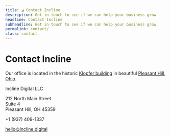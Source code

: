 ```yaml
---
title: ◢ Contact Incline
description: Get in touch to see if we can help your business grow 
headline: Contact Incline
subheadline: Get in touch to see if we can help your business grow
permalink: contact/
class: contact
---
```


<div class="row">
<div class="col-md-4" markdown="1">

# Contact Incline

Our office is located in the historic [Klopfer building](http://www.klopferbuilding.com/) in beautiful [Pleasant Hill, Ohio](http://www.pleasanthillohio.com/).

<!-- h-card: http://microformats.org/wiki/h-card -->
<!-- vcard: https://search.google.com/structured-data/testing-tool -->
<div class="h-card vcard">
  <p class="p-name org" style="margin-bottom: 0;">Incline Digital LLC</p>
  <p class="p-adr h-adr adr">
    <span class="p-street-address street-address">212 North Main Street</span>
    <br />
    <span class="p-extended-address extended-address">Suite 4</span>
    <br />
    <span class="p-locality locality">Pleasant Hill</span>, 
    <span class="p-region region">OH</span> 
    <span class="p-postal-code postal-code">45359</span>
    <span class="p-country-name country-name" style="display: none;">USA</span>
  </p>
  <p class="p-tel tel">+1 (937) 409-1337</p>
  <p><a class="u-email email" href="mailto:hello@incline.digital">hello@incline.digital</a></p>
  <p class="u-url url" style="display:none"><a href="http://www.incline.digital/">www.incline.digital</a></p>
</div>

</div>
<div class="col-md-8">

<div id="map" style="height: 350px;"></div>
<script>
function initMap() {
    var office = {lat: 40.0547145, lng: -84.3443789};
    var map = new google.maps.Map(document.getElementById('map'), {
      zoom: 19,
      center: office
    });
    var marker = new google.maps.Marker({
      label: { 
        text: "◢",
        fontSize: "10px"
      },
      title: "◢ Incline",
      position: office,
      animation: google.maps.Animation.DROP,
      map: map
    });
  }
</script>
<script async defer src="https://maps.googleapis.com/maps/api/js?key=AIzaSyAW_anEdbXxcs6f7TGF3TPEr9z1D2BPMD0&callback=initMap"></script>

</div>
